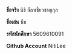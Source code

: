 <b>ชื่อจริง</b> นิธิ ลีลาเชี่ยวชาญกุล

<b>ชื่อเล่น</b> บีม

<b>รหัสนักศึกษา</b> 5609610091

<b>Github Account</b> NitiLee
